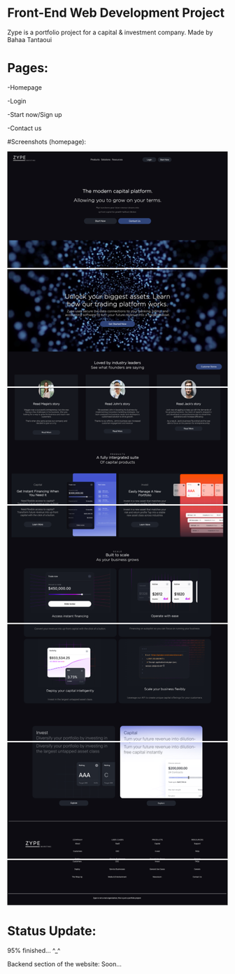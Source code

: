 # Front-End Web Development Project
Zype is a portfolio project for a capital & investment company. 
Made by Bahaa Tantaoui



# Pages: 
-Homepage

-Login

-Start now/Sign up

-Contact us

#Screenshots (homepage): 

![Screenshot](/screenshots/2.png?raw=true "ss")
![Screenshot](/screenshots/3.png?raw=true "ss")
![Screenshot](/screenshots/4.png?raw=true "ss")
![Screenshot](/screenshots/5.png?raw=true "ss")
![Screenshot](/screenshots/6.png?raw=true "ss")
![Screenshot](/screenshots/7.png?raw=true "ss")
![Screenshot](/screenshots/8.png?raw=true "ss")





# Status Update:
95% finished... ^_^

Backend section of the website: Soon...
